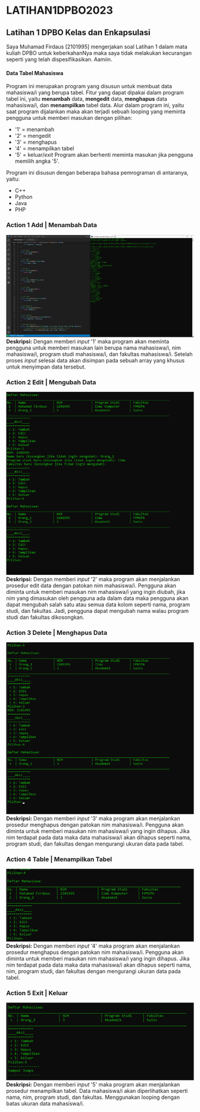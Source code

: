 # LATIHAN1DPBO2023
## Latihan 1 DPBO Kelas dan Enkapsulasi

Saya Muhamad Firdaus [2101995] mengerjakan soal Latihan 1 dalam mata kuliah DPBO untuk keberkahanNya maka saya tidak melakukan kecurangan seperti yang telah dispesifikasikan. Aamiin.

#### Data Tabel Mahasiswa
Program ini merupakan program yang disusun untuk membuat data mahasiswa/i yang berupa tabel. Fitur yang dapat dipakai dalam program tabel ini, yaitu <b>menambah</b> data, <b>mengedit</b> data, <b>menghapus</b> data mahasiswa/i, dan <b>menampilkan</b> tabel data. Alur dalam program ini, yaitu saat program dijalankan maka akan terjadi sebuah looping yang meminta pengguna untuk memberi masukan dengan pilihan:
- '1' = menambah
- '2' = mengedit
- '3' = menghapus
- '4' = menampilkan tabel
- '5' = keluar/<i>exit</i>
Program akan berhenti meminta masukan jika pengguna memilih angka '5'.

Program ini disusun dengan beberapa bahasa pemrograman di antaranya, yaitu:
- C++
- Python
- Java
- PHP

### Action 1 Add | Menambah Data
![alt text](https://raw.githubusercontent.com/dauspairet/LATIHAN1DPBO2023/main/Java/screenshot/Javaaksi1_Add.png)
<b>Deskripsi:</b>
Dengan memberi <i>input</i> '1' maka program akan meminta pengguna untuk memberi masukan lain berupa nama mahasiswa/i, nim mahasiswa/i, program studi mahasiswa/i, dan fakultas mahasiswa/i. Setelah proses <i>input</i> selesai data akan disimpan pada sebuah array yang khusus untuk menyimpan data tersebut.

### Action 2 Edit | Mengubah Data
![alt text](https://raw.githubusercontent.com/dauspairet/LATIHAN1DPBO2023/main/Java/screenshot/Javaaksi2_Edit.png)
<br><b>Deskripsi:</b>
Dengan memberi <i>input</i> '2' maka program akan menjalankan prosedur edit data dengan patokan nim mahasiswa/i. Pengguna akan diminta untuk memberi masukan nim mahasiswa/i yang ingin diubah, jika nim yang dimasukan oleh pengguna ada dalam data maka pengguna akan dapat mengubah salah satu atau semua data kolom seperti nama, program studi, dan fakultas. Jadi, pengguna dapat mengubah nama walau program studi dan fakultas dikosongkan. 

### Action 3 Delete | Menghapus Data
![alt text](https://raw.githubusercontent.com/dauspairet/LATIHAN1DPBO2023/main/Java/screenshot/Javaaksi3_Hapus.png)
<br><b>Deskripsi:</b>
Dengan memberi <i>input</i> '3' maka program akan menjalankan prosedur menghapus dengan patokan nim mahasiswa/i. Pengguna akan diminta untuk memberi masukan nim mahasiswa/i yang ingin dihapus. Jika nim terdapat pada data maka data mahasiswa/i akan dihapus seperti nama, program studi, dan fakultas dengan mengurangi ukuran data pada tabel.

### Action 4 Table | Menampilkan Tabel
![alt text](https://raw.githubusercontent.com/dauspairet/LATIHAN1DPBO2023/main/Java/screenshot/Javaaksi4_Tabel.png)
<br><b>Deskripsi:</b>
Dengan memberi <i>input</i> '4' maka program akan menjalankan prosedur menghapus dengan patokan nim mahasiswa/i. Pengguna akan diminta untuk memberi masukan nim mahasiswa/i yang ingin dihapus. Jika nim terdapat pada data maka data mahasiswa/i akan dihapus seperti nama, nim, program studi, dan fakultas dengan mengurangi ukuran data pada tabel.

### Action 5 Exit | Keluar
![alt text](https://raw.githubusercontent.com/dauspairet/LATIHAN1DPBO2023/main/Java/screenshot/Javaaksi5_Keluar.png)
<br><b>Deskripsi:</b>
Dengan memberi <i>input</i> '5' maka program akan menjalankan prosedur menampilkan tabel. Data mahasiswa/i akan diperlihatkan seperti nama, nim, program studi, dan fakultas. Menggunakan looping dengan batas ukuran data mahasiswa/i.
